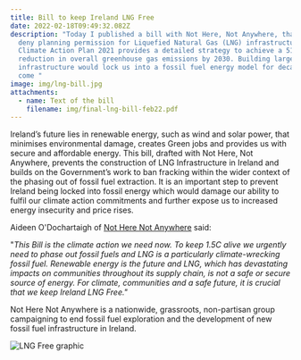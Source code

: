 ```yaml
---
title: Bill to keep Ireland LNG Free
date: 2022-02-18T09:49:32.082Z
description: "Today I published a bill with Not Here, Not Anywhere, that would
  deny planning permission for Liquefied Natural Gas (LNG) infrastructure. The
  Climate Action Plan 2021 provides a detailed strategy to achieve a 51%
  reduction in overall greenhouse gas emissions by 2030. Building large LNG
  infrastructure would lock us into a fossil fuel energy model for decades to
  come "
image: img/lng-bill.jpg
attachments:
  - name: Text of the bill
    filename: img/final-lng-bill-feb22.pdf
---
```

Ireland’s future lies in renewable energy, such as wind and solar power, that minimises environmental damage, creates Green jobs and provides us with secure and affordable energy. This bill, drafted with Not Here, Not Anywhere, prevents the construction of LNG Infrastructure in Ireland and builds on the Government’s work to ban fracking within the wider context of the phasing out of fossil fuel extraction. It is an important step to prevent Ireland being locked into fossil energy which would damage our ability to fulfil our climate action commitments and further expose us to increased energy insecurity and price rises.

Aideen O'Dochartaigh of [Not Here Not Anywhere](https://notherenotanywhere.com/) said:

"*This Bill is the climate action we need now. To keep 1.5C alive we urgently need to phase out fossil fuels and LNG is a particularly climate-wrecking fossil fuel. Renewable energy is the future and LNG, which has devastating impacts on communities throughout its supply chain, is not a safe or secure source of energy. For climate, communities and a safe future, it is crucial that we keep Ireland LNG Free."*

Not Here Not Anywhere is a nationwide, grassroots, non-partisan group campaigning to end fossil fuel exploration and the development of new fossil fuel infrastructure in Ireland. 

![LNG Free graphic](/img/lngfreebill.png "LNG Free graphic")